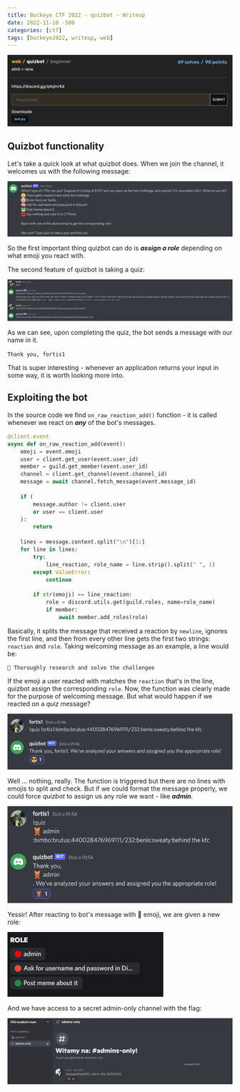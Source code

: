 ```yaml
---
title: Buckeye CTF 2022 - quizbot - Writeup 
date: 2022-11-10 -500
categories: [ctf]
tags: [buckeye2022, writeup, web]
---
```


![challenge-description](/assets/quizbot/quizbot-1.png)

## Quizbot functionality
Let's take a quick look at what quizbot does. When we join the channel, it welcomes us with the following message:

![pic-2](/assets/quizbot/quizbot-2.png)

So the first important thing quizbot can do is ***assign a role*** depending on what emoji you react with.

The second feature of quizbot is taking a quiz:

![pic-3](/assets/quizbot/quizbot-3.png)

As we can see, upon completing the quiz, the bot sends a message with our name in it. 

```Thank you, fortis1```

That is super interesting - whenever an application returns your input in some way, it is worth looking more into.

## Exploiting the bot

In the source code we find ```on_raw_reaction_add()``` function - it is called whenever we react on ***any*** of the bot's messages. 

```python
@client.event
async def on_raw_reaction_add(event):
    emoji = event.emoji
    user = client.get_user(event.user_id)
    member = guild.get_member(event.user_id)
    channel = client.get_channel(event.channel_id)
    message = await channel.fetch_message(event.message_id)

    if (
        message.author != client.user
        or user == client.user
    ):
        return

    lines = message.content.split("\n")[1:]
    for line in lines:
        try:
            line_reaction, role_name = line.strip().split(" ", 1)
        except ValueError:
            continue

        if str(emoji) == line_reaction:
            role = discord.utils.get(guild.roles, name=role_name)
            if member:
                await member.add_roles(role)
```

Basically, it splits the message that received a reaction by ```newline```, ignores the first line, and then from every other line gets the first two strings: `reaction` and `role`. Taking welcoming message as an example, a line would be:

```
👶 Thoroughly research and solve the challengee
```

If the emoji a user reacted with matches the  `reaction` that's in the line, quizbot assign the corresponding `role`. Now, the function was clearly made for the purpose of welcoming message. But what would happen if we reacted on a *quiz* message?


![pic-4](/assets/quizbot/quizbot-4.png)

Well ... nothing, really. The function is triggered but there are no lines with emojis to split and check. But if we could format the message properly, we could force *quizbot* to assign us any role we want - like ***admin***. 

![pic-5](/assets/quizbot/quizbot-5.png)

Yessir! After reacting to bot's message with 🦉 emoji, we are given a new role:

![pic-6](/assets/quizbot/quizbot-6.png)

And we have access to a secret admin-only channel with the flag:

![pic-7](/assets/quizbot/quizbot-7.png)